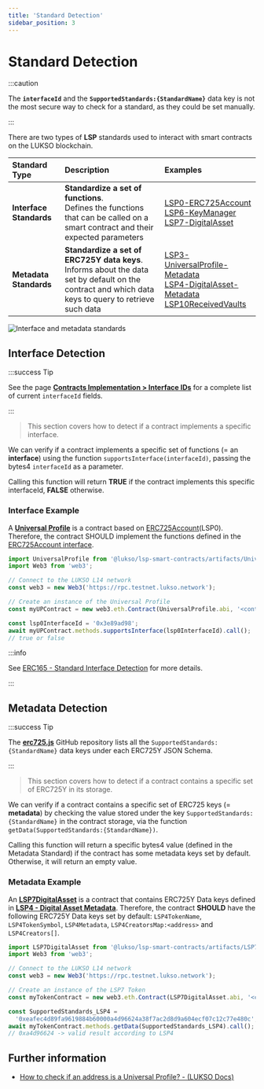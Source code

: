 ```yaml
---
title: 'Standard Detection'
sidebar_position: 3
---
```


# Standard Detection

:::caution

The **`interfaceId`** and the **`SupportedStandards:{StandardName}`** data key is not the most secure way to check for a standard, as they could be set manually.

:::

There are two types of **LSP** standards used to interact with smart contracts on the LUKSO blockchain.

| Standard Type           | Description                                                                                                                                                | Examples                                                                                                                                                                                                                                        |
| :---------------------- | :--------------------------------------------------------------------------------------------------------------------------------------------------------- | :---------------------------------------------------------------------------------------------------------------------------------------------------------------------------------------------------------------------------------------------- |
| **Interface Standards** | **Standardize a set of functions**. <br/> Defines the functions that can be called on a smart contract and their expected parameters                       | [LSP0-ERC725Account](./universal-profile/lsp0-erc725account.md) <br/> [LSP6-KeyManager](./universal-profile/lsp6-key-manager.md) <br/> [LSP7-DigitalAsset](./nft-2.0/LSP7-Digital-Asset.md)                                                     |
| **Metadata Standards**  | **Standardize a set of ERC725Y data keys**. <br/> Informs about the data set by default on the contract and which data keys to query to retrieve such data | [LSP3-UniversalProfile-Metadata](./universal-profile/lsp3-universal-profile-metadata.md) <br/> [LSP4-DigitalAsset-Metadata](./nft-2.0/LSP4-Digital-Asset-Metadata.md) <br/> [LSP10ReceivedVaults](./universal-profile/lsp10-received-vaults.md) |

![Interface and metadata standards](/img/standards/standard-detection/standard-detection.jpeg)

## Interface Detection

:::success Tip

See the page **[Contracts Implementation > Interface IDs](../contracts/interface-ids.md)** for a complete list of current `interfaceId` fields.

:::

> This section covers how to detect if a contract implements a specific interface.

We can verify if a contract implements a specific set of functions (= an **interface**) using the function `supportsInterface(interfaceId)`, passing the bytes4 `interfaceId` as a parameter.

Calling this function will return **TRUE** if the contract implements this specific interfaceId, **FALSE** otherwise.

### Interface Example

A **[Universal Profile](./universal-profile/lsp3-universal-profile-metadata.md)** is a contract based on [ERC725Account](./universal-profile/lsp0-erc725account.md)(LSP0). Therefore, the contract SHOULD implement the functions defined in the [ERC725Account interface](https://github.com/lukso-network/LIPs/blob/main/LSPs/LSP-0-ERC725Account.md#interface-cheat-sheet).

<!-- prettier-ignore-start -->

```javascript
import UniversalProfile from '@lukso/lsp-smart-contracts/artifacts/UniversalProfile.json';
import Web3 from 'web3';

// Connect to the LUKSO L14 network
const web3 = new Web3('https://rpc.testnet.lukso.network');

// Create an instance of the Universal Profile
const myUPContract = new web3.eth.Contract(UniversalProfile.abi, '<contract-address>');

const lsp0InterfaceId = '0x3e89ad98';
await myUPContract.methods.supportsInterface(lsp0InterfaceId).call();
// true or false
```

<!-- prettier-ignore-end -->

:::info

See [ERC165 - Standard Interface Detection](https://eips.ethereum.org/EIPS/eip-165) for more details.

:::

## Metadata Detection

:::success Tip

The **[erc725.js](https://github.com/ERC725Alliance/erc725.js/tree/develop/src/schemas)** GitHub repository lists all the `SupportedStandards:{StandardName}` data keys under each ERC725Y JSON Schema.

:::

> This section covers how to detect if a contract contains a specific set of ERC725Y in its storage.

We can verify if a contract contains a specific set of ERC725 keys (= **metadata**) by checking the value stored under the key `SupportedStandards:{StandardName}` in the contract storage, via the function `getData(SupportedStandards:{StandardName})`.

Calling this function will return a specific bytes4 value (defined in the Metadata Standard) if the contract has some metadata keys set by default. Otherwise, it will return an empty value.

### Metadata Example

An **[LSP7DigitalAsset](./nft-2.0/LSP7-Digital-Asset.md)** is a contract that contains ERC725Y Data keys defined in **[LSP4 - Digital Asset Metadata](https://github.com/lukso-network/LIPs/blob/main/LSPs/LSP-4-DigitalAsset-Metadata.md)**. Therefore, the contract **SHOULD** have the following ERC725Y Data keys set by default: `LSP4TokenName`, `LSP4TokenSymbol`, `LSP4Metadata`, `LSP4CreatorsMap:<address>` and `LSP4Creators[]`.

<!-- prettier-ignore-start -->

```javascript
import LSP7DigitalAsset from '@lukso/lsp-smart-contracts/artifacts/LSP7DigitalAsset.json';
import Web3 from 'web3';

// Connect to the LUKSO L14 network
const web3 = new Web3('https://rpc.testnet.lukso.network');

// Create an instance of the LSP7 Token
const myTokenContract = new web3.eth.Contract(LSP7DigitalAsset.abi, '<contract-address>');

const SupportedStandards_LSP4 =
  '0xeafec4d89fa9619884b60000a4d96624a38f7ac2d8d9a604ecf07c12c77e480c';
await myTokenContract.methods.getData(SupportedStandards_LSP4).call();
// 0xa4d96624 -> valid result according to LSP4
```

<!-- prettier-ignore-end -->

## Further information

- [How to check if an address is a Universal Profile? - (LUKSO Docs)](../guides/universal-profile/check-if-address-is-universal-profile.md)
